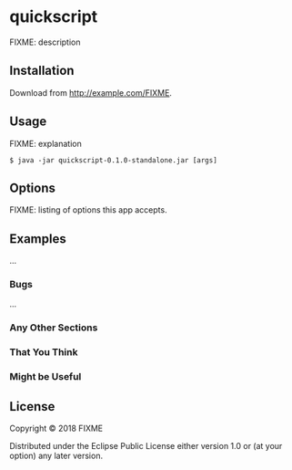 # quickscript

FIXME: description

## Installation

Download from http://example.com/FIXME.

## Usage

FIXME: explanation

    $ java -jar quickscript-0.1.0-standalone.jar [args]

## Options

FIXME: listing of options this app accepts.

## Examples

...

### Bugs

...

### Any Other Sections
### That You Think
### Might be Useful

## License

Copyright © 2018 FIXME

Distributed under the Eclipse Public License either version 1.0 or (at
your option) any later version.
